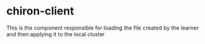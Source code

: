 # chiron-client

This is the component responsible for loading the file created by the learner and then applying it to the local cluster